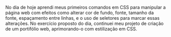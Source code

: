 No dia de hoje aprendi meus primeiros comandos em CSS para manipular a página web com efeitos como alterar cor de fundo, fonte, tamanho da fonte, espaçamento entre linhas, e o uso de seletores para marcar essas alterações. No exercício proposto do dia, continuei meu projeto de criação de um portifólio web, aprimorando-o com estilização em CSS.
